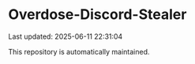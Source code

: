 # Overdose-Discord-Stealer

Last updated: 2025-06-11 22:31:04

This repository is automatically maintained.
